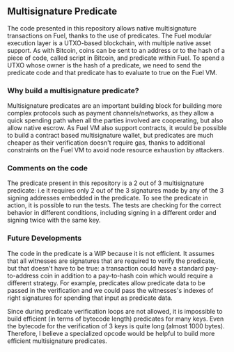 ## Multisignature Predicate
The code presented in this repository allows native multisignature transactions on Fuel, thanks to the use of predicates. The Fuel modular execution layer is a UTXO-based blockchain, with multiple native asset support. As with Bitcoin, coins can be sent to an address or to the hash of a piece of code, called script in Bitcoin, and predicate within Fuel. To spend a UTXO whose owner is the hash of a predicate, we need to send the predicate code and that predicate has to evaluate to true on the Fuel VM.

### Why build a multisignature predicate?
Multisignature predicates are an important building block for building more complex protocols such as payment channels/networks, as they allow a quick spending path when all the parties involved are cooperating, but also allow native escrow.
As Fuel VM also support contracts, it would be possible to build a contract based multisignature wallet, but predicates are much cheaper as their verification doesn't require gas, thanks to additional constraints on the Fuel VM to avoid node resource exhaustion by attackers.

### Comments on the code
The predicate present in this repository is a 2 out of 3 multisignature predicate: i.e it requires only 2 out of the 3 signatures made by any of the 3 signing addresses embedded in the predicate.
To see the predicate in action, it is possible to run the tests. The tests are checking for the correct behavior in different conditions, including signing in a different order and signing twice with the same key.

### Future Developments
The code in the predicate is a WIP because it is not efficient. It assumes that all witnesses are signatures that are required to verify the predicate, but that doesn't have to be true: a transaction could have a standard pay-to-address coin in addition to a pay-to-hash coin which would require a different strategy. For example, predicates allow predicate data to be passed in the verification and we could pass the witnesses's indexes of right signatures for spending that input as predicate data.

Since during predicate verification loops are not allowed, it is impossible to build efficient (in terms of bytecode length) predicates for many keys. Even the bytecode for the verification of 3 keys is quite long (almost 1000 bytes). Therefore, I believe a specialized opcode would be helpful to build more efficient multisignature predicates.
